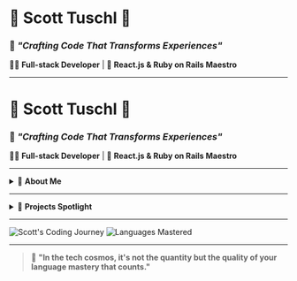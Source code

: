 # 🚀 Scott Tuschl 🚀
### 💬 _"Crafting Code That Transforms Experiences"_

👨‍💻 **Full-stack Developer** | 🌟 **React.js & Ruby on Rails Maestro**

---

# 🚀 Scott Tuschl 🚀
### 💬 _"Crafting Code That Transforms Experiences"_

👨‍💻 **Full-stack Developer** | 🌟 **React.js & Ruby on Rails Maestro**

---

<details>
<summary>👤 <strong>About Me</strong></summary>

🌠 **"I'm not just coding; I'm an artist painting the digital canvas."**

### Deep dives into:
#### 🖥️ **Front-end**: 
![](https://img.shields.io/badge/HTML5-E34F26?logo=html5&logoColor=white)
![](https://img.shields.io/badge/CSS3-1572B6?logo=css3&logoColor=white)
![](https://img.shields.io/badge/JavaScript-F7DF1E?logo=javascript&logoColor=black)
![](https://img.shields.io/badge/React.js-282C34?logo=react&logoColor=61DAFB)

#### 🛠️ **Back-end**: 
![](https://img.shields.io/badge/Ruby-CC342D?logo=ruby&logoColor=white)
![](https://img.shields.io/badge/Rails-CC0000?logo=ruby-on-rails&logoColor=white)
![](https://img.shields.io/badge/PostgreSQL-336791?logo=postgresql&logoColor=white)
![](https://img.shields.io/badge/Python-3776AB?logo=python&logoColor=white)

#### 🧪 **Testing**: 
![](https://img.shields.io/badge/Jest-C21325?logo=jest&logoColor=white)
![](https://img.shields.io/badge/RSpec-CC342D?logo=ruby&logoColor=white)

#### 📈 **Data Engineering**: 
![](https://img.shields.io/badge/BigQuery-4184EF?logo=google-cloud&logoColor=white)
![](https://img.shields.io/badge/Apache_Beam-EC4D34?logo=apache&logoColor=white)
</details>

</details>

---

<details>
<summary>🎯 <strong>Projects Spotlight</strong></summary>

🔥 **"Every repo is a new adventure, a new lesson learned."**

👀 Check out my treasure trove of projects that span from web design frameworks to full-blown applications.

🔗 [Explore My Projects](https://github.com/scott198989/Project-Repo-Links.git)

</details>

---

![Scott's Coding Journey](https://github-readme-stats.vercel.app/api?username=scott198989&show_icons=true&theme=slateorange)
![Languages Mastered](https://github-readme-stats.vercel.app/api/top-langs/?username=scott198989&layout=compact&theme=slateorange)

---

> 🌌 **"In the tech cosmos, it's not the quantity but the quality of your language mastery that counts."**

